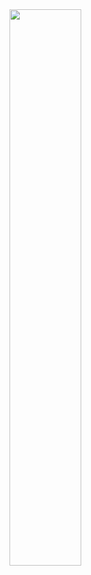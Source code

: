 <img src="https://drive.google.com/uc?export=view&id=1JqG19GvSbR7oQQfTcjR6nh6TzV4LWY9j" style="width: 50%;" />

